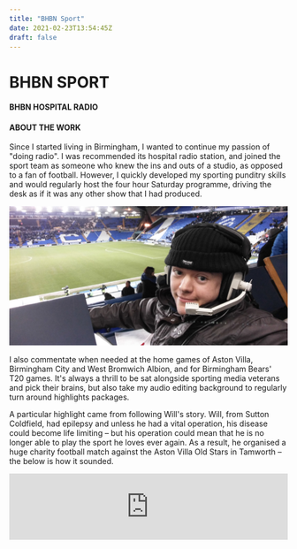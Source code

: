 ```yaml
---
title: "BHBN Sport"
date: 2021-02-23T13:54:45Z
draft: false
---
```

<div id="workwrap" class="bhbn-sport">
    <div class="container">
		<div class="row">
			<div class="col-lg-6 col-lg-offset-3">
				<h1>BHBN SPORT</h1>
				<h4>BHBN HOSPITAL RADIO</h4>
			</div>
		</div><!--/row -->
    </div> <!-- /container -->
</div><!--/workwrap -->

<section id="works"></section>
<div class="container">
	<div class="row centered mt mb">
		<div class="col-lg-8 col-lg-offset-2">
			<h4>ABOUT THE WORK</h4>
			<p>
				Since I started living in Birmingham, I wanted to continue my passion of "doing radio". I was recommended its hospital radio station, and joined the sport team as someone who knew the ins and outs of a studio, as opposed to a fan of football. However, I quickly developed my sporting punditry skills and would regularly host the four hour Saturday programme, driving the desk as if it was any other show that I had produced.
			</p>
		</div>
		<div class="col-lg-10 col-lg-offset-1 mt-half">
			<img class="img-responsive" src="img/portfolio/bhbn-sport-feature.jpg">
		</div>
		<div class="col-lg-8 col-lg-offset-2 mt-half">
			<p>
				I also commentate when needed at the home games of Aston Villa, Birmingham City and West Bromwich Albion, and for Birmingham Bears' T20 games. It's always a thrill to be sat alongside sporting media veterans and pick their brains, but also take my audio editing background to regularly turn around highlights packages.
			</p>
			<p>
				A particular highlight came from following Will's story. Will, from Sutton Coldfield, had epilepsy and unless he had a vital operation, his disease could become life limiting – but his operation could mean that he is no longer able to play the sport he loves ever again. As a result, he organised a huge charity football match against the Aston Villa Old Stars in Tamworth – the below is how it sounded.
			</p>
			<iframe width="100%" height="120" src="https://www.mixcloud.com/widget/iframe/?hide_cover=1&feed=%2FBHBNRadio%2Fthe-will-thorley-story-used-to-be-athletic-v-aston-villa-old-stars%2F" frameborder="0" ></iframe>
		</div>
	</div><!--/row -->
</div><!--/container -->